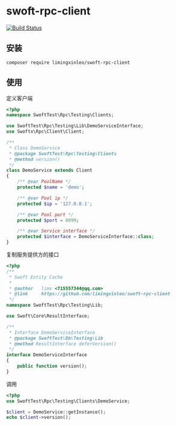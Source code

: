 # swoft-rpc-client

[![Build Status](https://travis-ci.org/limingxinleo/swoft-rpc-client.svg?branch=master)](https://travis-ci.org/limingxinleo/swoft-rpc-client)

## 安装
~~~
composer require limingxinleo/swoft-rpc-client
~~~

## 使用

定义客户端

~~~php
<?php
namespace SwoftTest\Rpc\Testing\Clients;

use SwoftTest\Rpc\Testing\Lib\DemoServiceInterface;
use Swoftx\Rpc\Client\Client;

/**
 * Class DemoService
 * @package SwoftTest\Rpc\Testing\Clients
 * @method version()
 */
class DemoService extends Client
{
    /** @var PoolName */
    protected $name = 'demo';

    /** @var Pool ip */
    protected $ip = '127.0.0.1';

    /** @var Pool port */
    protected $port = 8099;

    /** @var Service interface */
    protected $interface = DemoServiceInterface::class;
}
~~~

复制服务提供方的接口

~~~php
<?php
/**
 * Swoft Entity Cache
 *
 * @author   limx <715557344@qq.com>
 * @link     https://github.com/limingxinleo/swoft-rpc-client
 */
namespace SwoftTest\Rpc\Testing\Lib;

use Swoft\Core\ResultInterface;

/**
 * Interface DemoServiceInterface
 * @package SwoftTest\Db\Testing\Lib
 * @method ResultInterface deferVersion()
 */
interface DemoServiceInterface
{
    public function version();
}

~~~

调用
~~~php
<?php
use SwoftTest\Rpc\Testing\Clients\DemoService;

$client = DemoService::getInstance();
echo $client->version();
~~~